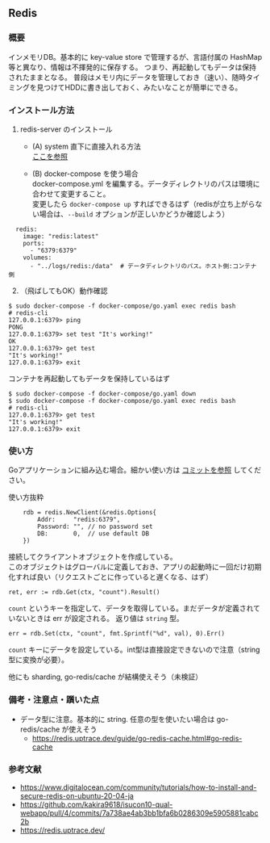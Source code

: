 ## Redis
### 概要
インメモリDB。基本的に key-value store で管理するが、言語付属の HashMap 等と異なり、情報は不揮発的に保存する。
つまり、再起動してもデータは保持されたままとなる。
普段はメモリ内にデータを管理しておき（速い）、随時タイミングを見つけてHDDに書き出しておく、みたいなことが簡単にできる。

### インストール方法
1. redis-server のインストール
    - (A) system 直下に直接入れる方法  
    [ここを参照](https://www.digitalocean.com/community/tutorials/how-to-install-and-secure-redis-on-ubuntu-20-04-ja)

    - (B) docker-compose を使う場合  
    docker-compose.yml を編集する。データディレクトリのパスは環境に合わせて変更すること。  
    変更したら `docker-compose up` すればできるはず（redisが立ち上がらない場合は、`--build` オプションが正しいかどうか確認しよう）
```
  redis:
    image: "redis:latest"
    ports:
      - "6379:6379"
    volumes:
      - "../logs/redis:/data"  # データディレクトリのパス。ホスト側:コンテナ側
```

2. （飛ばしてもOK）動作確認
```
$ sudo docker-compose -f docker-compose/go.yaml exec redis bash
# redis-cli
127.0.0.1:6379> ping
PONG
127.0.0.1:6379> set test "It's working!"
OK
127.0.0.1:6379> get test
"It's working!"
127.0.0.1:6379> exit
```
コンテナを再起動してもデータを保持しているはず
```
$ sudo docker-compose -f docker-compose/go.yaml down
$ sudo docker-compose -f docker-compose/go.yaml exec redis bash
# redis-cli
127.0.0.1:6379> get test
"It's working!"
127.0.0.1:6379> exit
```

### 使い方
Goアプリケーションに組み込む場合。細かい使い方は [コミットを参照](https://github.com/kakira9618/isucon10-qual-webapp/pull/4/commits/7a738ae4ab3bb1bfa6b0286309e5905881cabc2b) してください。

使い方抜粋

```
    rdb = redis.NewClient(&redis.Options{
        Addr:     "redis:6379",
        Password: "", // no password set
        DB:       0,  // use default DB
    })
```
接続してクライアントオブジェクトを作成している。  
このオブジェクトはグローバルに定義しておき、アプリの起動時に一回だけ初期化すれば良い（リクエストごとに作っていると遅くなる、はず）

```
ret, err := rdb.Get(ctx, "count").Result()
```
`count` というキーを指定して、データを取得している。まだデータが定義されていないときは err が設定される。
返り値は `string` 型。
```
err = rdb.Set(ctx, "count", fmt.Sprintf("%d", val), 0).Err()
```
`count` キーにデータを設定している。int型は直接設定できないので注意（string型に変換が必要）。

他にも sharding, go-redis/cache が結構使えそう（未検証）

### 備考・注意点・躓いた点
- データ型に注意。基本的に string. 任意の型を使いたい場合は go-redis/cache が使えそう
    - https://redis.uptrace.dev/guide/go-redis-cache.html#go-redis-cache

### 参考文献
- https://www.digitalocean.com/community/tutorials/how-to-install-and-secure-redis-on-ubuntu-20-04-ja
- https://github.com/kakira9618/isucon10-qual-webapp/pull/4/commits/7a738ae4ab3bb1bfa6b0286309e5905881cabc2b
- https://redis.uptrace.dev/

